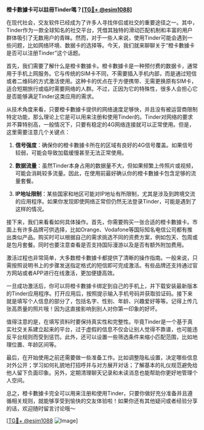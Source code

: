 **橙卡數據卡可以註冊Tinder嗎？[[TG💪+ @esim1088](https://t.me/s/esim1088)]**

在现代社会，交友软件已经成为了许多人寻找伴侣或社交的重要途径之一。其中，Tinder作为一款全球知名的社交平台，凭借其独特的滑动匹配机制和丰富的用户群体吸引了无数用户的青睐。然而，对于一些人来说，使用Tinder可能会遇到一些问题，比如网络环境、数据卡的选择等。今天，我们就来聊聊关于“橙卡數據卡是否可以注册Tinder”这个话题。

首先，我们需要了解什么是橙卡數據卡。橙卡數據卡是一种预付费的数据卡，通常用于手机上网服务。它与传统的SIM卡不同，不需要插入手机内部，而是通过短信或者二维码的方式激活使用。这种卡的优点在于方便携带、无需更换原有SIM卡，适合短期旅行或临时需要网络的人群。不过，正因为它的特殊性，很多人会担心它是否能够满足Tinder这类应用的需求。

从技术角度来看，只要橙卡數據卡提供的网络速度足够快，并且没有被运营商限制特定功能，那么理论上它是可以用来注册和使用Tinder的。Tinder对网络的要求并不算特别高，一般情况下，只要有稳定的4G网络连接就可以正常使用。但是，这里需要注意几个关键点：

1. **信号强度**：确保你的橙卡數據卡所在的区域有良好的4G信号覆盖。如果信号较弱，可能会导致加载缓慢甚至无法正常使用。
   
2. **数据流量**：虽然Tinder本身占用的数据量不大，但如果频繁上传照片或视频，可能会消耗较多流量。因此，在使用前最好确认你的橙卡數據卡包含足够的流量套餐。

3. **IP地址限制**：某些国家和地区可能对IP地址有所限制，尤其是涉及到跨境交流的应用程序。如果你发现即使网络正常但仍然无法登录Tinder，可能是遇到了这样的情况。

接下来，我们来看看如何具体操作。首先，你需要购买一张合适的橙卡數據卡。市面上有许多品牌可供选择，比如Orange、Vodafone等国际知名电信公司都有推出类似产品。购买时可以根据自己的需求挑选不同的资费方案，例如包天、包周或是包月套餐。同时也要注意查看是否支持国际漫游以及是否有额外附加费用。

激活过程也非常简单，大多数橙卡數據卡都提供了清晰的操作指南。一般来说，只需按照说明书上的步骤发送指定格式的短信即可完成激活。有些品牌还支持通过官方网站或者APP进行在线激活，更加便捷高效。

一旦成功激活后，你可以将橙卡數據卡绑定到自己的手机上，并下载安装最新版本的Tinder应用程序。打开应用后，按照提示输入手机号码并获取验证码。接下来就是填写个人信息的部分了，包括名字、性别、年龄、兴趣爱好等等。记得上传几张高质量的照片哦！因为这直接影响到别人对你第一印象的好坏。

值得注意的是，在填写资料时要保持真实性和完整性。毕竟Tinder是一个基于真实社交关系建立起来的平台，过于虚假的信息不仅会让别人觉得不靠谱，也可能违反平台规则而受到惩罚。此外，还可以设置一些筛选条件来缩小匹配范围，比如地理位置、年龄区间等。

最后，在开始使用之前还需要做一些准备工作。比如调整隐私设置，决定哪些信息对外公开；学习如何礼貌地打招呼并与对方展开对话；了解基本的礼仪规范避免给他人留下负面印象。另外，定期清理聊天记录和未读消息也能帮助你更好地管理个人空间。

总之，橙卡數據卡完全可以用来注册和使用Tinder，只要你做好充分准备并且遵循相关规则，就能够享受到愉快的交友体验啦！如果你还有其他疑问或者经验分享的话，欢迎随时留言讨论哦～ 

[[TG💪+ @esim1088](https://t.me/s/esim1088) ![Image](https://i.postimg.cc/4NQfJmqS/Snipaste-2025-05-13-00-14-12.png)]